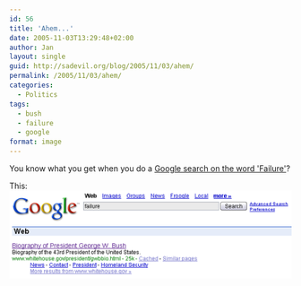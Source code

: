 ```yaml
---
id: 56
title: 'Ahem...'
date: 2005-11-03T13:29:48+02:00
author: Jan
layout: single
guid: http://sadevil.org/blog/2005/11/03/ahem/
permalink: /2005/11/03/ahem/
categories:
  - Politics
tags:
  - bush
  - failure
  - google
format: image
---
```

You know what you get when you do a [Google search on the word 'Failure'](http://www.google.com/search?client=opera&rls=en&q=failure&sourceid=opera&ie=utf-8&oe=utf-8)?

This:  
<img SRC="/assets/images/2005/11/google_bush-sm.png" />